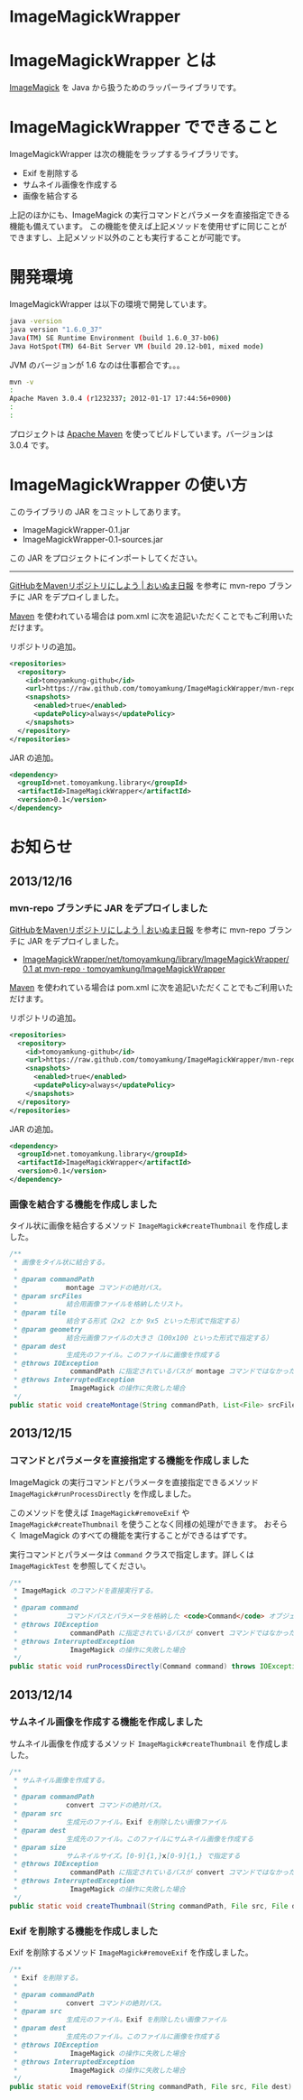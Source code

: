 ImageMagickWrapper
==================

# ImageMagickWrapper とは

[ImageMagick](http://www.imagemagick.org/script/index.php) を Java から扱うためのラッパーライブラリです。


# ImageMagickWrapper でできること

ImageMagickWrapper は次の機能をラップするライブラリです。

- Exif を削除する
- サムネイル画像を作成する
- 画像を結合する

上記のほかにも、ImageMagick の実行コマンドとパラメータを直接指定できる機能も備えています。
この機能を使えば上記メソッドを使用せずに同じことができますし、上記メソッド以外のことも実行することが可能です。


# 開発環境

ImageMagickWrapper は以下の環境で開発しています。

```sh
java -version
java version "1.6.0_37"
Java(TM) SE Runtime Environment (build 1.6.0_37-b06)
Java HotSpot(TM) 64-Bit Server VM (build 20.12-b01, mixed mode)
```

JVM のバージョンが 1.6 なのは仕事都合です。。。


```sh
mvn -v
:
Apache Maven 3.0.4 (r1232337; 2012-01-17 17:44:56+0900)
:
:
```

プロジェクトは [Apache Maven](http://maven.apache.org/) を使ってビルドしています。バージョンは 3.0.4 です。


# ImageMagickWrapper の使い方

このライブラリの JAR をコミットしてあります。

- ImageMagickWrapper-0.1.jar
- ImageMagickWrapper-0.1-sources.jar

この JAR をプロジェクトにインポートしてください。

---

[GitHubをMavenリポジトリにしよう | おいぬま日報](http://blog.lampetty.net/blog_ja/index.php/archives/527) を参考に mvn-repo ブランチに JAR をデプロイしました。

[Maven](http://maven.apache.org/) を使われている場合は pom.xml に次を追記いただくことでもご利用いただけます。

リポジトリの追加。

```xml
<repositories>
  <repository>
    <id>tomoyamkung-github</id>
    <url>https://raw.github.com/tomoyamkung/ImageMagickWrapper/mvn-repo/</url>
    <snapshots>
      <enabled>true</enabled>
      <updatePolicy>always</updatePolicy>
    </snapshots>
  </repository>
</repositories>
```

JAR の追加。

```xml
<dependency>
  <groupId>net.tomoyamkung.library</groupId>
  <artifactId>ImageMagickWrapper</artifactId>
  <version>0.1</version>
</dependency>
```


# お知らせ


## 2013/12/16


### mvn-repo ブランチに JAR をデプロイしました

[GitHubをMavenリポジトリにしよう | おいぬま日報](http://blog.lampetty.net/blog_ja/index.php/archives/527) を参考に mvn-repo ブランチに JAR をデプロイしました。

- [ImageMagickWrapper/net/tomoyamkung/library/ImageMagickWrapper/0.1 at mvn-repo · tomoyamkung/ImageMagickWrapper](https://github.com/tomoyamkung/ImageMagickWrapper/tree/mvn-repo/net/tomoyamkung/library/ImageMagickWrapper/0.1)

[Maven](http://maven.apache.org/) を使われている場合は pom.xml に次を追記いただくことでもご利用いただけます。

リポジトリの追加。

```xml
<repositories>
  <repository>
    <id>tomoyamkung-github</id>
    <url>https://raw.github.com/tomoyamkung/ImageMagickWrapper/mvn-repo/</url>
    <snapshots>
      <enabled>true</enabled>
      <updatePolicy>always</updatePolicy>
    </snapshots>
  </repository>
</repositories>
```

JAR の追加。

```xml
<dependency>
  <groupId>net.tomoyamkung.library</groupId>
  <artifactId>ImageMagickWrapper</artifactId>
  <version>0.1</version>
</dependency>
```


### 画像を結合する機能を作成しました

タイル状に画像を結合するメソッド `ImageMagick#createThumbnail` を作成しました。

```java
/**
 * 画像をタイル状に結合する。
 * 
 * @param commandPath
 *            montage コマンドの絶対パス。
 * @param srcFiles
 *            結合用画像ファイルを格納したリスト。
 * @param tile
 *            結合する形式（2x2 とか 9x5 といった形式で指定する）
 * @param geometry
 *            結合元画像ファイルの大きさ（100x100 といった形式で指定する）
 * @param dest
 *            生成先のファイル。このファイルに画像を作成する
 * @throws IOException
 *             commandPath に指定されているパスが montage コマンドではなかった場合
 * @throws InterruptedException
 *             ImageMagick の操作に失敗した場合
 */
public static void createMontage(String commandPath, List<File> srcFiles, String tile, String geometry, File dest) throws IOException, InterruptedException
```


## 2013/12/15


### コマンドとパラメータを直接指定する機能を作成しました

ImageMagick の実行コマンドとパラメータを直接指定できるメソッド `ImageMagick#runProcessDirectly` を作成しました。

このメソッドを使えば `ImageMagick#removeExif` や `ImageMagick#createThumbnail` を使うことなく同様の処理ができます。
おそらく ImageMagick のすべての機能を実行することができるはずです。

実行コマンドとパラメータは `Command` クラスで指定します。詳しくは `ImageMagickTest` を参照してください。

```java
/**
 * ImageMagick のコマンドを直接実行する。
 * 
 * @param command
 *            コマンドパスとパラメータを格納した <code>Command</code> オブジェクト
 * @throws IOException
 *             commandPath に指定されているパスが convert コマンドではなかった場合
 * @throws InterruptedException
 *             ImageMagick の操作に失敗した場合
 */
public static void runProcessDirectly(Command command) throws IOException, InterruptedException
```


## 2013/12/14


### サムネイル画像を作成する機能を作成しました

サムネイル画像を作成するメソッド `ImageMagick#createThumbnail` を作成しました。

```java
/**
 * サムネイル画像を作成する。
 * 
 * @param commandPath
 *            convert コマンドの絶対パス。
 * @param src
 *            生成元のファイル。Exif を削除したい画像ファイル
 * @param dest
 *            生成先のファイル。このファイルにサムネイル画像を作成する
 * @param size
 *            サムネイルサイズ。[0-9]{1,}x[0-9]{1,} で指定する
 * @throws IOException
 *             commandPath に指定されているパスが convert コマンドではなかった場合
 * @throws InterruptedException
 *             ImageMagick の操作に失敗した場合
 */
public static void createThumbnail(String commandPath, File src, File dest, String size) throws IOException, InterruptedException
```


### Exif を削除する機能を作成しました

Exif を削除するメソッド `ImageMagick#removeExif` を作成しました。

```java
/**
 * Exif を削除する。
 * 
 * @param commandPath
 *            convert コマンドの絶対パス。
 * @param src
 *            生成元のファイル。Exif を削除したい画像ファイル
 * @param dest
 *            生成先のファイル。このファイルに画像を作成する
 * @throws IOException
 *             ImageMagick の操作に失敗した場合
 * @throws InterruptedException
 *             ImageMagick の操作に失敗した場合
 */
public static void removeExif(String commandPath, File src, File dest) throws IOException, InterruptedException
```

